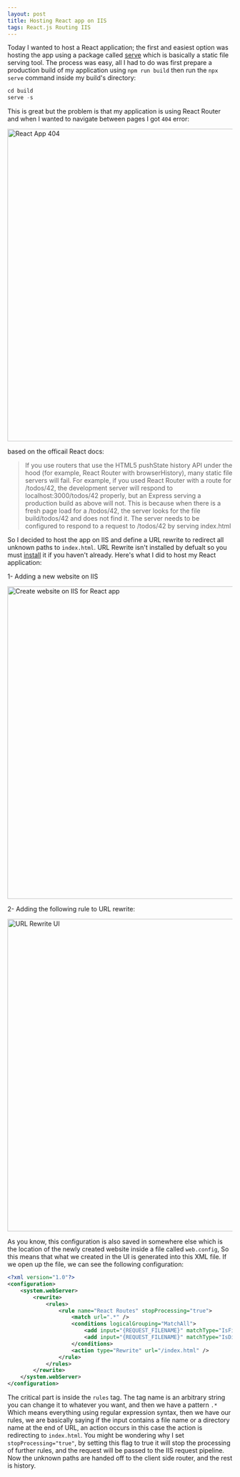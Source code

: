 ```yaml
---
layout: post
title: Hosting React app on IIS
tags: React.js Routing IIS
---
```


Today I wanted to host a React application; the first and easiest option was hosting the app using a package called [serve](https://github.com/zeit/serve) which is basically a static file serving tool. The process was easy, all I had to do was first prepare a production build of my application using `npm run build` then run the `npx serve` command inside my build's directory:

```js
cd build
serve -s
```

This is great but the problem is that my application is using React Router and when I wanted to navigate between pages I got `404` error:

<img class="center-image" src="/public/img/react-serve-404" alt="React App 404" width="700">

based on the officail React docs:

> If you use routers that use the HTML5 pushState history API under the hood (for example, React Router with browserHistory), many static file servers will fail. For example, if you used React Router with a route for /todos/42, the development server will respond to localhost:3000/todos/42 properly, but an Express serving a production build as above will not. This is because when there is a fresh page load for a /todos/42, the server looks for the file build/todos/42 and does not find it. The server needs to be configured to respond to a request to /todos/42 by serving index.html

So I decided to host the app on IIS and define a URL rewrite to redirect all unknown paths to `index.html`. URL Rewrite isn't installed by defualt so you must [install](https://www.iis.net/downloads/microsoft/url-rewrite) it if you haven't already. Here's what I did to host my React application:

1- Adding a new website on IIS

<img class="center-image" src="/public/img/create-website-react-app" alt="Create website on IIS for React app" width="700">

2- Adding the following rule to URL rewrite:

<img class="center-image" src="/public/img/url-rewite-ui" alt="URL Rewrite UI" width="700">

As you know, this configuration is also saved in somewhere else which is the location of the newly created website inside a file called `web.config`, So this means that what we created in the UI is generated into this XML file. If we open up the file, we can see the following configuration:

```xml
<?xml version="1.0"?>
<configuration>
    <system.webServer>
        <rewrite>
            <rules>
                <rule name="React Routes" stopProcessing="true">
                    <match url=".*" />
                    <conditions logicalGrouping="MatchAll">
                        <add input="{REQUEST_FILENAME}" matchType="IsFile" negate="true" />
                        <add input="{REQUEST_FILENAME}" matchType="IsDirectory" negate="true" />
                    </conditions>
                    <action type="Rewrite" url="/index.html" />
                </rule>
            </rules>
        </rewrite>
    </system.webServer>
</configuration>
```

The critical part is inside the `rules` tag. The tag name is an arbitrary string you can change it to whatever you want, and then we have a pattern `.*` Which means everything using regular expression syntax, then we have our rules, we are basically saying if the input contains a file name or a directory name at the end of URL, an action occurs in this case the action is redirecting to `index.html`. You might be wondering why I set `stopProcessing="true"`, by setting this flag to true it will stop the processing of further rules, and the request will be passed to the IIS request pipeline. Now the unknown paths are handed off to the client side router, and the rest is history.
